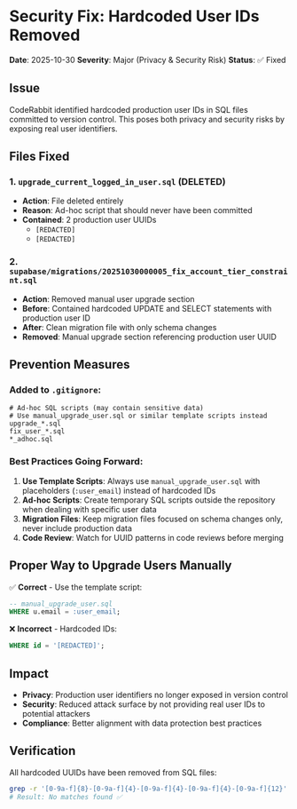 # Security Fix: Hardcoded User IDs Removed

**Date**: 2025-10-30
**Severity**: Major (Privacy & Security Risk)
**Status**: ✅ Fixed

## Issue

CodeRabbit identified hardcoded production user IDs in SQL files committed to version control. This poses both privacy and security risks by exposing real user identifiers.

## Files Fixed

### 1. `upgrade_current_logged_in_user.sql` (DELETED)
- **Action**: File deleted entirely
- **Reason**: Ad-hoc script that should never have been committed
- **Contained**: 2 production user UUIDs
  - `[REDACTED]`
  - `[REDACTED]`

### 2. `supabase/migrations/20251030000005_fix_account_tier_constraint.sql`
- **Action**: Removed manual user upgrade section
- **Before**: Contained hardcoded UPDATE and SELECT statements with production user ID
- **After**: Clean migration file with only schema changes
- **Removed**: Manual upgrade section referencing production user UUID

## Prevention Measures

### Added to `.gitignore`:
```gitignore
# Ad-hoc SQL scripts (may contain sensitive data)
# Use manual_upgrade_user.sql or similar template scripts instead
upgrade_*.sql
fix_user_*.sql
*_adhoc.sql
```

### Best Practices Going Forward:

1. **Use Template Scripts**: Always use `manual_upgrade_user.sql` with placeholders (`:user_email`) instead of hardcoded IDs
2. **Ad-hoc Scripts**: Create temporary SQL scripts outside the repository when dealing with specific user data
3. **Migration Files**: Keep migration files focused on schema changes only, never include production data
4. **Code Review**: Watch for UUID patterns in code reviews before merging

## Proper Way to Upgrade Users Manually

✅ **Correct** - Use the template script:
```sql
-- manual_upgrade_user.sql
WHERE u.email = :user_email;
```

❌ **Incorrect** - Hardcoded IDs:
```sql
WHERE id = '[REDACTED]';
```

## Impact

- **Privacy**: Production user identifiers no longer exposed in version control
- **Security**: Reduced attack surface by not providing real user IDs to potential attackers
- **Compliance**: Better alignment with data protection best practices

## Verification

All hardcoded UUIDs have been removed from SQL files:
```bash
grep -r '[0-9a-f]{8}-[0-9a-f]{4}-[0-9a-f]{4}-[0-9a-f]{4}-[0-9a-f]{12}' *.sql
# Result: No matches found ✅
```
